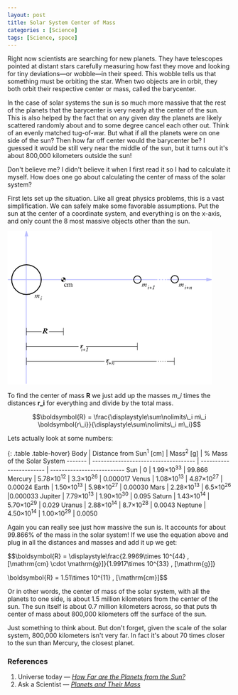 ```yaml
---
layout: post
title: Solar System Center of Mass
categories : [Science]
tags: [Science, space]
---
```


Right now scientists are searching for new planets. They have telescopes
pointed at distant stars carefully measuring how fast they move and looking for
tiny deviations—or wobble—in their speed. This wobble tells us that something
must be orbiting the star. When two objects are in orbit, they both orbit their
respective center or mass, called the barycenter.

In the case of solar systems the sun is so much more massive that the rest of
the planets that the barycenter is very nearly at the center of the sun. This is
also helped by the fact that on any given day the planets are likely scattered
randomly about and to some degree cancel each other out. Think of an evenly
matched tug-of-war. But what if all the planets were on one side of the sun?
Then how far off center would the barycenter be? I guessed it would be still
very near the middle of the sun, but it turns out it's about 800,000
kilometers outside the sun!

<!--more-->

Don't believe me? I didn't believe it when I first read it so I had to calculate
it myself. How does one go about calculating the center of mass of the solar
system?

First lets set up the situation. Like all great physics problems, this is a
vast simplification. We can safely make some favorable assumptions. Put the sun
at the center of a coordinate system, and everything is on the x-axis, and only
count the 8 most massive objects other than the sun.

![diagram](/resources/photos/solar-system-cm.png)

To find the center of mass $\boldsymbol{R}$ we just add up the masses
$m\_i$ times the distances $\boldsymbol{r\_i}$ for everything and divide by the
total mass.

$$\boldsymbol{R} = \frac{\displaystyle\sum\nolimits\_i m\_i \boldsymbol{r\_i}}{\displaystyle\sum\nolimits\_i m\_i}$$

Lets actually look at some numbers:

{: .table .table-hover}
   Body  | Distance from Sun<sup>1</sup> \[cm\] |  Mass<sup>2</sup> \[g\] | % Mass of the Solar System
 ------- | ------------------------------------ | ----------------------- | --------------------------
 Sun     | 0                                    | 1.99×10<sup>33</sup>    | 99.866
 Mercury | 5.78×10<sup>12</sup>                 | 3.3×10<sup>26</sup>     | 0.000017
 Venus   | 1.08×10<sup>13</sup>                 | 4.87×10<sup>27</sup>    | 0.00024
 Earth   | 1.50×10<sup>13</sup>                 | 5.98×10<sup>27</sup>    | 0.00030
 Mars    | 2.28×10<sup>13</sup>                 | 6.5×10<sup>26</sup>     |0.000033
 Jupiter | 7.79×10<sup>13</sup>                 | 1.90×10<sup>30</sup>    | 0.095
 Saturn  | 1.43×10<sup>14</sup>                 | 5.70×10<sup>29</sup>    | 0.029
 Uranus  | 2.88×10<sup>14</sup>                 | 8.7×10<sup>28</sup>     | 0.0043
 Neptune | 4.50×10<sup>14</sup>                 | 1.00×10<sup>29</sup>    | 0.0050

Again you can really see just how massive the sun is. It accounts for
about 99.866% of the mass in the solar system! If we use the equation above and
plug in all the distances and masses and add it up we get:

$$\boldsymbol{R} = \displaystyle\frac{2.9969\times 10^{44} \, [\mathrm{cm} \cdot \mathrm{g}]}{1.9917\times 10^{33} \, [\mathrm{g}]}

\boldsymbol{R} = 1.51\times 10^{11} \, [\mathrm{cm}]$$


Or in other words, the center of mass of the solar system, with all the
planets to one side, is about 1.5 million kilometers from the center of the
sun. The sun itself is about 0.7 million kilometers across, so that puts th
 center of mass about 800,000 kilometers off the surface of the sun.

Just something to think about. But don't forget, given the scale of the solar
system, 800,000 kilometers isn't very far. In fact it's about 70 times closer
to the sun than Mercury, the closest planet.

### References

 1. Universe today — _[How Far are the Planets from the Sun?](http://www.universetoday.com/guide-to-space/the-solar-system/how-far-are-the-planets-from-the-sun/)_
 2. Ask a Scientist — _[Planets and Their Mass](http://www.newton.dep.anl.gov/askasci/ast99/ast99227.htm)_
